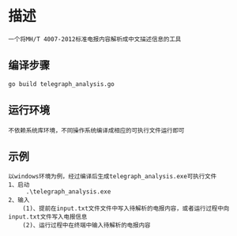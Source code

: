 # 描述
    一个将MH/T 4007-2012标准电报内容解析成中文描述信息的工具
## 编译步骤
    go build telegraph_analysis.go
## 运行环境
    不依赖系统库环境，不同操作系统编译成相应的可执行文件运行即可
## 示例
    以windows环境为例，经过编译后生成telegraph_analysis.exe可执行文件
    1、启动
         .\telegraph_analysis.exe
    2、输入
        (1)、提前在input.txt文件文件中写入待解析的电报内容，或者运行过程中向input.txt文件写入电报信息
        (2)、运行过程中在终端中输入待解析的电报内容
